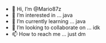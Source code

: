 - 👋 Hi, I’m @Mario87z
- 👀 I’m interested in ... java
- 🌱 I’m currently learning ... java
- 💞️ I’m looking to collaborate on ... idk
- 📫 How to reach me ... just dm

<!---
Mario87z/Mario87z is a ✨ special ✨ repository because its `README.md` (this file) appears on your GitHub profile.
You can click the Preview link to take a look at your changes.
--->
